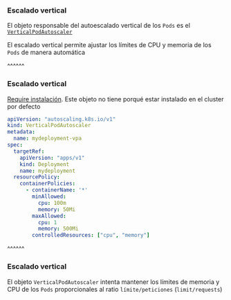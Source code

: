 ### Escalado vertical

El objeto responsable del autoescalado vertical de los `Pods` es el
[`VerticalPodAutoscaler`](https://github.com/kubernetes/autoscaler/tree/master/vertical-pod-autoscaler)

El escalado vertical permite ajustar los límites de CPU y memoria de los `Pods`
de manera automática

^^^^^^

### Escalado vertical

[Require instalación](https://github.com/kubernetes/autoscaler/tree/master/vertical-pod-autoscaler#installation). Este 
objeto no tiene porqué estar instalado en el cluster por defecto

```yaml
apiVersion: "autoscaling.k8s.io/v1"
kind: VerticalPodAutoscaler
metadata:
  name: mydeployment-vpa
spec:
  targetRef:
    apiVersion: "apps/v1"
    kind: Deployment
    name: mydeployment
  resourcePolicy:
    containerPolicies:
      - containerName: '*'
        minAllowed:
          cpu: 100m
          memory: 50Mi
        maxAllowed:
          cpu: 1
          memory: 500Mi
        controlledResources: ["cpu", "memory"]
```

^^^^^^

### Escalado vertical

El objeto `VerticalPodAutoscaler` intenta mantener los límites de memoria y CPU de 
los `Pods` proporcionales al ratio `límite/peticiones` (`limit/requests`)


